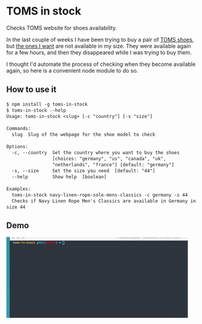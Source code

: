 # TOMS in stock

Checks TOMS website for shoes availability.

In the last couple of weeks I have been trying to buy a pair of [TOMS shoes](http://toms.com), but [the ones I want](http://www.shoptoms.de/navy-linen-rope-sole-mens-classics) are not available in my size. They were available again for a few hours, and then they disappeared while I was trying to buy them.

I thought I'd automate the process of checking when they become available again, so here is a convenient node module to do so.

## How to use it

	$ npm install -g toms-in-stock
	$ toms-in-stock --help
	Usage: toms-in-stock <slug> [-c "country"] [-s "size"]

	Commands:
	  slug  Slug of the webpage for the shoe model to check
	
	Options:
	  -c, --country  Set the country where you want to buy the shoes 
	                 [choices: "germany", "us", "canada", "uk",
	                 "netherlands", "france"] [default: "germany"]
	  -s, --size     Set the size you need  [default: "44"]
	  --help         Show help  [boolean]
	  
	Examples:
  	  toms-in-stock navy-linen-rope-sole-mens-classics -c germany -s 44
  	  Checks if Navy Linen Rope Men's Classics are available in Germany in size 44

## Demo

![Demo](https://raw.githubusercontent.com/mmarcon/toms-in-stock/master/demo/demo.gif)
